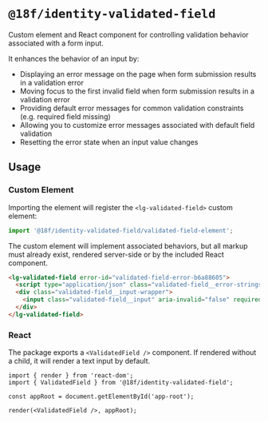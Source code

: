 # `@18f/identity-validated-field`

Custom element and React component for controlling validation behavior associated with a form input.

It enhances the behavior of an input by:

- Displaying an error message on the page when form submission results in a validation error
- Moving focus to the first invalid field when form submission results in a validation error
- Providing default error messages for common validation constraints (e.g. required field missing)
- Allowing you to customize error messages associated with default field validation
- Resetting the error state when an input value changes

## Usage

### Custom Element

Importing the element will register the `<lg-validated-field>` custom element:

```ts
import '@18f/identity-validated-field/validated-field-element';
```

The custom element will implement associated behaviors, but all markup must already exist, rendered server-side or by the included React component.

```html
<lg-validated-field error-id="validated-field-error-b6a88605">
  <script type="application/json" class="validated-field__error-strings">{"valueMissing":"This field is required"}</script>
  <div class="validated-field__input-wrapper">
    <input class="validated-field__input" aria-invalid="false" required="required">
  </div>
</lg-validated-field>
```

### React

The package exports a `<ValidatedField />` component. If rendered without a child, it will render a text input by default.

```tsx
import { render } from 'react-dom';
import { ValidatedField } from '@18f/identity-validated-field';

const appRoot = document.getElementById('app-root');

render(<ValidatedField />, appRoot);
```
